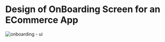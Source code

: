 # Design of OnBoarding Screen for an ECommerce App

![onboarding - ui](https://user-images.githubusercontent.com/24366008/46010220-7fd97d80-c0df-11e8-8356-78633c6bbfd5.png)
